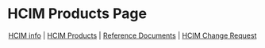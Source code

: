# HCIM Products Page


<p style="text-align: center; background-color: white;">
  <a href="{{site.baseurl}}/">HCIM info</a> |
  <a href="{{site.baseurl}}/hcimproducts/">HCIM Products</a> | 
  <a href="{{site.baseurl}}/hcimreference/">Reference Documents</a> | 
  <a href="{{site.baseurl}}/hcimchange/">HCIM Change Request</a> 
</p>
